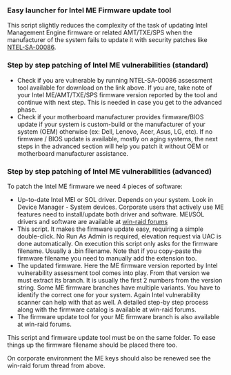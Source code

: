 ### Easy launcher for Intel ME Firmware update tool
This script slightly reduces the complexity of the task of updating Intel Management Engine firmware or related AMT/TXE/SPS when the manufacturer of the system fails to update it with security patches like [NTEL-SA-00086](https://security-center.intel.com/advisory.aspx?intelid=INTEL-SA-00086&languageid=en-fr).
### Step by step patching of Intel ME vulnerabilities (standard)
- Check if you are vulnerable by running NTEL-SA-00086 assessment tool available for download on the link above. If you are, take note of your Intel ME/AMT/TXE/SPS firmware version reported by the tool and continue with next step. This is needed in case you get to the advanced phase.
- Check if your motherboard manufacturer provides firmware/BIOS update if your system is custom-build or the manufacturer of your system (OEM) otherwise (ex: Dell, Lenovo, Acer, Asus, LG, etc). If no firmware / BIOS update is available, mostly on aging systems, the next steps in the advanced section will help you patch it without OEM or motherboard manufacturer assistance.
### Step by step patching of Intel ME vulnerabilities (advanced)
To patch the Intel ME firmware we need 4 pieces of software:
- Up-to-date Intel MEI or SOL driver. Depends on your system. Look in Device Manager - System devices. Corporate users that actively use ME features need to install/update both driver and software. MEI/SOL drivers and software are available at [win-raid forums](https://www.win-raid.com/t596f39-Intel-Management-Engine-Drivers-Firmware-amp-System-Tools.html)
- This script. It makes the firmware update easy, requiring a simple double-click. No Run As Admin is required, elevation request via UAC is done automatically. On execution this script only asks for the firmware filename. Usually a .bin filename. Note that if you copy-paste the firmware filename you need to manually add the extension too.
- The updated firmware. Here the ME firmware version reported by Intel vulnerability assessment tool comes into play. From that version we must extract its branch. It is usually the first 2 numbers from the version string. Some ME firmware branches have multiple variants. You have to identify the correct one for your system. Again Intel vulnerability scanner can help with that as well. A detailed step-by step process along with the firmware catalog is available at win-raid forums.
- The firmware update tool for your ME firmware branch is also available at win-raid forums.

This script and firmware update tool must be on the same folder. To ease things up the firmware filename should be placed there too.


On corporate environment the ME keys should also be renewed see the win-raid forum thread from above.

